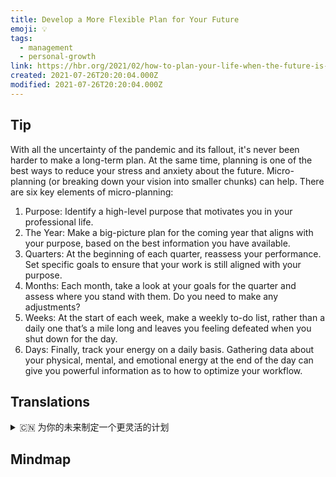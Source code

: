 ```yaml
---
title: Develop a More Flexible Plan for Your Future
emoji: 💡
tags:
  - management
  - personal-growth
link: https://hbr.org/2021/02/how-to-plan-your-life-when-the-future-is-foggy-at-best?utm_medium=email&utm_source=newsletter_daily&utm_campaign=mtod_notactsubs
created: 2021-07-26T20:20:04.000Z
modified: 2021-07-26T20:20:04.000Z
---
```


## Tip

With all the uncertainty of the pandemic and its fallout, it's never been harder to make a long-term plan. At the same time, planning is one of the best ways to reduce your stress and anxiety about the future. Micro-planning (or breaking down your vision into smaller chunks) can help. There are six key elements of micro-planning:

1. Purpose: Identify a high-level purpose that motivates you in your professional life.
2. The Year: Make a big-picture plan for the coming year that aligns with your purpose, based on the best information you have available.
3. Quarters: At the beginning of each quarter, reassess your performance. Set specific goals to ensure that your work is still aligned with your purpose.
4. Months: Each month, take a look at your goals for the quarter and assess where you stand with them. Do you need to make any adjustments?
5. Weeks: At the start of each week, make a weekly to-do list, rather than a daily one that’s a mile long and leaves you feeling defeated when you shut down for the day.
6. Days: Finally, track your energy on a daily basis. Gathering data about your physical, mental, and emotional energy at the end of the day can give you powerful information as to how to optimize your workflow.

## Translations

<details>
   <summary>🇨🇳 为你的未来制定一个更灵活的计划</summary>

考虑到大流行及其影响的不确定性，制定长期计划从未如此困难。同时，计划是减少你对未来的压力和焦虑的最好方法之一。微观计划（或将你的愿景分解成小块）会有所帮助。微观规划有六个关键要素：

1. 目标：确定一个能激励你的职业生涯的高层次目标。
2. 年度：根据你现有的最佳信息，为下一年制定一个与你的目标相一致的大局计划。
3. 季度：在每季度初，重新评估你的业绩。设定明确的目标，以确保你的工作仍然符合你的目标。
4. 月份：每个月，看一看你本季度的目标，并评估你的立场。 你需要做什么调整吗？
5. 每周：在每周开始的时候，列出一周的待办事项清单，而不要每天列出一英里长的待办事项清单，当你关闭一天时，你会感到沮丧。
6. 日子：最后，每天跟踪你的能量。在一天结束时收集关于你的身体、精神和情绪能量的数据可以给你关于如何优化工作流程的强大信息。

</details>

## Mindmap
